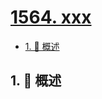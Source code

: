 # [1564. xxx](https://github.com/Tdahuyou/TNotes.leetcode/tree/main/notes/1564.%20xxx)

<!-- region:toc -->

- [1. 📝 概述](#1--概述)

<!-- endregion:toc -->

## 1. 📝 概述
